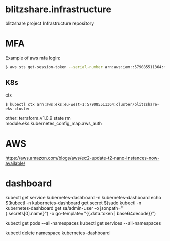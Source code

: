 # blitzshare.infrastructure
blitzshare project Infrastructure repository

# MFA
Example of aws mfa login:
```bash
$ aws sts get-session-token --serial-number arn:aws:iam::579085511364:mfa/Pavel --token-code 971859
```

## K8s 
ctx
```
$ kubectl ctx arn:aws:eks:eu-west-1:579085511364:cluster/blitzshare-eks-cluster

```

other:
terraform_v1.0.9 state rm module.eks.kubernetes_config_map.aws_auth

# AWS
https://aws.amazon.com/blogs/aws/ec2-update-t2-nano-instances-now-available/
# dashboard
kubectl get service kubernetes-dashboard -n kubernetes-dashboard
echo $(kubectl -n kubernetes-dashboard get secret $(sudo kubectl -n kubernetes-dashboard get sa/admin-user -o jsonpath="{.secrets[0].name}") -o go-template="{{.data.token | base64decode}}")

kubectl get pods --all-namespaces
kubectl get services --all-namespaces

kubectl delete namespace kubernetes-dashboard